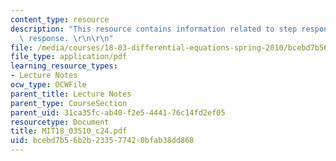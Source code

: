 ```yaml
---
content_type: resource
description: "This resource contains information related to step response and impulse\
  \ response. \r\n\r\n"
file: /media/courses/18-03-differential-equations-spring-2010/bcebd7b56b2b233577420bfab38dd868_MIT18_03S10_c24.pdf
file_type: application/pdf
learning_resource_types:
- Lecture Notes
ocw_type: OCWFile
parent_title: Lecture Notes
parent_type: CourseSection
parent_uid: 31ca35fc-ab40-f2e5-4441-76c14fd2ef05
resourcetype: Document
title: MIT18_03S10_c24.pdf
uid: bcebd7b5-6b2b-2335-7742-0bfab38dd868
---
```

